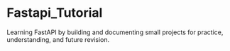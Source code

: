 # Fastapi_Tutorial
Learning FastAPI by building and documenting small projects for practice, understanding, and future revision.
